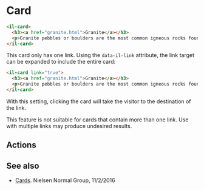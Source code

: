 # Card

```html
<il-card>
  <h3><a href="granite.html">Granite</a></h3>
  <p>Granite pebbles or boulders are the most common igneous rocks found in glacial deposits in Illinois. They are not native to the state but were brought here by the great ice sheets or glaciers that advanced from southern Canada to cover much of northern United States during Pleistocene time.</p>
</il-card>
```

This card only has one link. Using the `data-il-link` attribute, the link target can be expanded to include the entire card:

```html
<il-card link="true">
  <h3><a href="granite.html">Granite</a></h3>
  <p>Granite pebbles or boulders are the most common igneous rocks found in glacial deposits in Illinois. They are not native to the state but were brought here by the great ice sheets or glaciers that advanced from southern Canada to cover much of northern United States during Pleistocene time.</p>
</il-card>
```
With this setting, clicking the card will take the visitor to the destination of the link.

This feature is not suitable for cards that contain more than one link. Use with multiple links may produce undesired results.

## Actions

## See also

* [Cards](https://www.nngroup.com/articles/cards-component/). Nielsen Normal Group, 11/2/2016